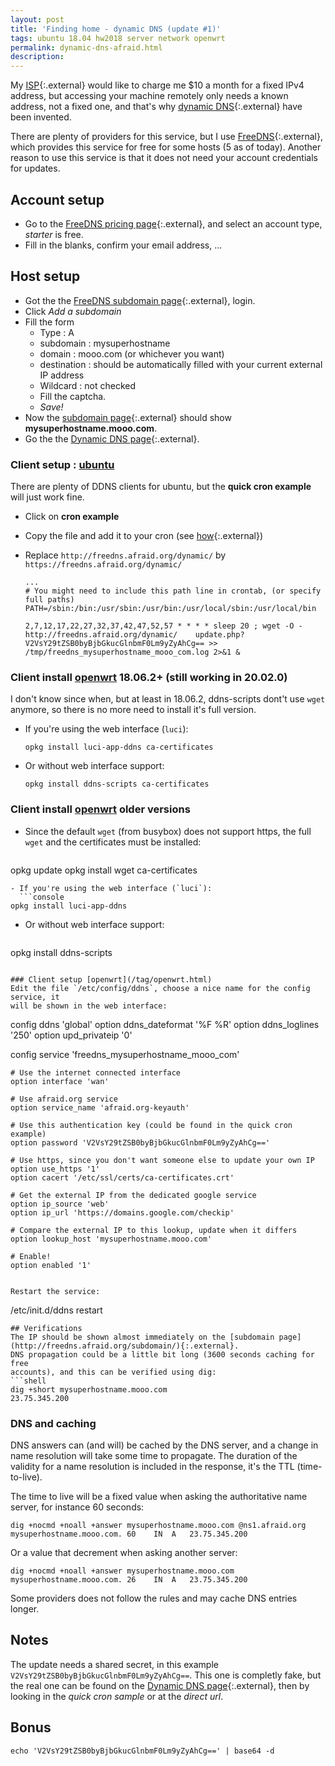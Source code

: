 ```yaml
---
layout: post
title: 'Finding home - dynamic DNS (update #1)'
tags: ubuntu 18.04 hw2018 server network openwrt
permalink: dynamic-dns-afraid.html
description:
---
```


My [ISP](https://en.wikipedia.org/wiki/Internet_service_provider){:.external}
would like to charge me $10 a month for a fixed IPv4 address, but accessing your
machine remotely only needs a known address, not a fixed one, and that's why
[dynamic DNS](https://en.wikipedia.org/wiki/Dynamic_DNS){:.external}
have been invented.

There are plenty of providers for this service, but I use [FreeDNS](http://freedns.afraid.org/){:.external},
which provides this service for free for some hosts (5 as of today). Another reason to use this
service is that it does not need your account credentials for updates.

## Account setup
 - Go to the [FreeDNS pricing page](http://freedns.afraid.org/pricing/){:.external}, and select an account type,
 *starter* is free.
 - Fill in the blanks, confirm your email address, ...

## Host setup
 - Got the the [FreeDNS subdomain page](http://freedns.afraid.org/subdomain/){:.external}, login.
 - Click *Add a subdomain*
 - Fill the form
   - Type : A
   - subdomain : mysuperhostname
   - domain : mooo.com (or whichever you want)
   - destination : should be automatically filled with your current external IP address
   - Wildcard : not checked
   - Fill the captcha.
   - *Save!*
 - Now the [subdomain page](http://freedns.afraid.org/subdomain/){:.external} should show **mysuperhostname.mooo.com**.
 - Go the the [Dynamic DNS page](http://freedns.afraid.org/dynamic/){:.external}.

### Client setup : [ubuntu](/tag/ubuntu.html)
There are plenty of DDNS clients for ubuntu, but the **quick cron example** will just work
fine.
 - Click on **cron example**
 - Copy the file and add it to your cron (see [how](https://askubuntu.com/a/2369){:.external})
 - Replace `http://freedns.afraid.org/dynamic/` by `https://freedns.afraid.org/dynamic/`

    ```
    ...
    # You might need to include this path line in crontab, (or specify full paths)
    PATH=/sbin:/bin:/usr/sbin:/usr/bin:/usr/local/sbin:/usr/local/bin

    2,7,12,17,22,27,32,37,42,47,52,57 * * * * sleep 20 ; wget -O - http://freedns.afraid.org/dynamic/    update.php?V2VsY29tZSB0byBjbGkucGlnbmF0Lm9yZyAhCg== >> /tmp/freedns_mysuperhostname_mooo_com.log 2>&1 &
    ```

### Client install [openwrt](/tag/openwrt.html) 18.06.2+ (still working in 20.02.0)
I don't know since when, but at least in 18.06.2, ddns-scripts dont't use `wget`
anymore, so there is no more need to install it's full version.
- If you're using the web interface (`luci`):

    ```console
    opkg install luci-app-ddns ca-certificates
    ```
- Or without web interface support:

    ```console
    opkg install ddns-scripts ca-certificates
    ```

### Client install [openwrt](/tag/openwrt.html) older versions
- Since the default `wget` (from busybox) does not support https, the full
`wget` and the certificates must be installed:
  ```console
opkg update
opkg install wget ca-certificates
```
- If you're using the web interface (`luci`):
  ```console
opkg install luci-app-ddns
```
- Or without web interface support:
  ```console
opkg install ddns-scripts
```

### Client setup [openwrt](/tag/openwrt.html)
Edit the file `/etc/config/ddns`, choose a nice name for the config service, it
will be shown in the web interface:

```
config ddns 'global'
	option ddns_dateformat '%F %R'
	option ddns_loglines '250'
	option upd_privateip '0'

config service 'freedns_mysuperhostname_mooo_com'

    # Use the internet connected interface
	option interface 'wan'

	# Use afraid.org service
	option service_name 'afraid.org-keyauth'

	# Use this authentication key (could be found in the quick cron example)
	option password 'V2VsY29tZSB0byBjbGkucGlnbmF0Lm9yZyAhCg=='

	# Use https, since you don't want someone else to update your own IP
	option use_https '1'
	option cacert '/etc/ssl/certs/ca-certificates.crt'

	# Get the external IP from the dedicated google service
	option ip_source 'web'
	option ip_url 'https://domains.google.com/checkip'

	# Compare the external IP to this lookup, update when it differs
	option lookup_host 'mysuperhostname.mooo.com'

	# Enable!
	option enabled '1'
```

Restart the service:

```
/etc/init.d/ddns restart
```
## Verifications
The IP should be shown almost immediately on the [subdomain page](http://freedns.afraid.org/subdomain/){:.external}.
DNS propagation could be a little bit long (3600 seconds caching for free
accounts), and this can be verified using dig:
```shell
dig +short mysuperhostname.mooo.com
23.75.345.200
```
### DNS and caching
DNS answers can (and will) be cached by the DNS server, and a change in name
resolution will take some time to propagate. The duration of the validity for a
name resolution is included in the response, it's the TTL (time-to-live).

The time to live will be a fixed value when asking the authoritative name
server, for instance 60 seconds:

```console
dig +nocmd +noall +answer mysuperhostname.mooo.com @ns1.afraid.org
mysuperhostname.mooo.com. 60	IN	A	23.75.345.200
```

Or a value that decrement when asking another server:
```console
dig +nocmd +noall +answer mysuperhostname.mooo.com
mysuperhostname.mooo.com. 26	IN	A	23.75.345.200
```

Some providers does not follow the rules and may cache DNS entries longer.

## Notes
The update needs a shared secret, in this example `V2VsY29tZSB0byBjbGkucGlnbmF0Lm9yZyAhCg==`.
This one is completly fake, but the real one can be found on the
[Dynamic DNS page](http://freedns.afraid.org/dynamic/){:.external}, then by
looking in the *quick cron sample* or at the *direct url*.

## Bonus
```console
echo 'V2VsY29tZSB0byBjbGkucGlnbmF0Lm9yZyAhCg==' | base64 -d
```

